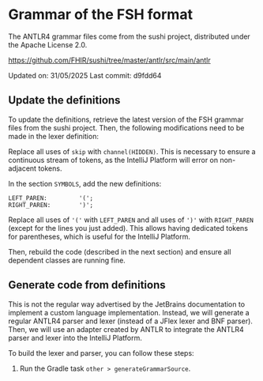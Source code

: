 # Grammar of the FSH format

The ANTLR4 grammar files come from the sushi project, distributed under the Apache License 2.0.

https://github.com/FHIR/sushi/tree/master/antlr/src/main/antlr

Updated on: 31/05/2025
Last commit: d9fdd64

## Update the definitions

To update the definitions, retrieve the latest version of the FSH grammar files from the sushi project.
Then, the following modifications need to be made in the lexer definition:

Replace all uses of `skip` with `channel(HIDDEN)`.
This is necessary to ensure a continuous stream of tokens, as the IntelliJ Platform will error on non-adjacent tokens.

In the section `SYMBOLS`, add the new definitions:
```antlrv4
LEFT_PAREN:         '(';
RIGHT_PAREN:        ')';
```
Replace all uses of `'('` with `LEFT_PAREN` and all uses of `')'` with `RIGHT_PAREN` (except for the lines you just
added).
This allows having dedicated tokens for parentheses, which is useful for the IntelliJ Platform.

Then, rebuild the code (described in the next section) and ensure all dependent classes are running fine.

## Generate code from definitions

This is not the regular way advertised by the JetBrains documentation to implement a custom language implementation.
Instead, we will generate a regular ANTLR4 parser and lexer (instead of a JFlex lexer and BNF parser).
Then, we will use an adapter created by ANTLR to integrate the ANTLR4 parser and lexer into the IntelliJ Platform.

To build the lexer and parser, you can follow these steps:

1. Run the Gradle task `other > generateGrammarSource`.
